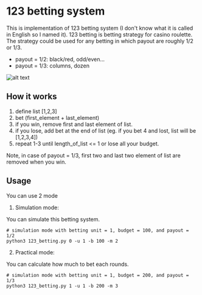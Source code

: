 # 123 betting system

This is implementation of 123 betting system (I don't know what it is called in English so I named it).
123 betting is betting strategy for casino roulette. The strategy could be used for any betting in which payout are roughly 1/2 or 1/3.

- payout = 1/2: black/red, odd/even...
- payout = 1/3: columns, dozen

![alt text](https://4.bp.blogspot.com/-ZmR3cq7UCp4/UaVVNJaf67I/AAAAAAAAUB8/-m63nOz10zc/s400/roulette.png)



## How it works

1. define list [1,2,3]
2. bet (first_element + last_element)
3. if you win, remove first and last element of list.
3. if you lose, add bet at the end of list (eg. if you bet 4 and lost, list will be [1,2,3,4])
4. repeat 1-3 until length_of_list <= 1 or lose all your budget.

Note, in case of payout = 1/3, first two and last two element of list are removed when you win.

## Usage

You can use 2 mode

1. Simulation mode:

You can simulate this betting system.

```
# simulation mode with betting unit = 1, budget = 100, and payout = 1/2
python3 123_betting.py 0 -u 1 -b 100 -m 2
```



2. Practical mode:

You can calculate how much to bet each rounds.

```
# simulation mode with betting unit = 1, budget = 200, and payout = 1/3
python3 123_betting.py 1 -u 1 -b 200 -m 3
```

